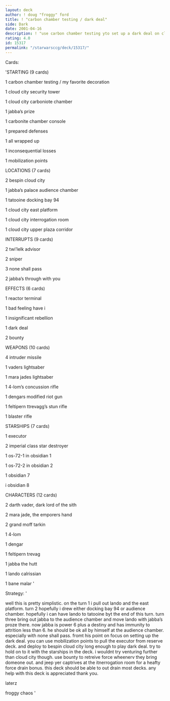 ```yaml
---
layout: deck
author: ! doug "froggy" ford
title: ! "carbon chamber testing / dark deal"
side: Dark
date: 2001-04-16
description: ! "use carbon chamber testing yto set up a dark deal on cloud city"
rating: 4.0
id: 15317
permalink: "/starwarsccg/deck/15317/"
---
```

Cards: 

'STARTING (9 cards)

1 carbon chamber testing / my favorite decoration

1 cloud city security tower

1 cloud city carboniote chamber

1 jabba’s prize

1 carbonite chamber console

1 prepared defenses

1 all wrapped up

1 inconsequential losses

1 mobilization points


LOCATIONS (7 cards)

2 bespin cloud city

1 jabba’s palace audience chamber

1 tatooine docking bay 94

1 cloud city east platform

1 cloud city interrogation room

1 cloud city upper plaza corridor


INTERRUPTS (9 cards)

2 twi’lelk advisor

2 sniper

3 none shall pass

2 jabba’s through with you


EFFECTS (6 cards)

1 reactor terminal

1 bad feeling have i

1 insignificant rebellion

1 dark deal

2 bounty


WEAPONS (10 cards)

4 intruder missile

1 vaders lightsaber

1 mara jades lightsaber

1 4-lom’s concussion rifle

1 dengars modified riot gun

1 feltipern ttrevagg’s stun rifle

1 blaster rifle


STARSHIPS (7 cards)

1 executor

2 imperial class star destroyer

1 os-72-1 in obsidian 1

1 os-72-2 in obsidian 2

1 obsidian 7

i obsidian 8


CHARACTERS (12 cards)

2 darth vader, dark lord of the sith

2 mara jade, the emporers hand

2 grand moff tarkin

1 4-lom

1 dengar

1 feltipern trevag

1 jabba the hutt

1 lando calrissian

1 bane malar '

Strategy: '

well this is pretty simplistic. on the turn 1 i pull out lando and the east platform. turn 2 hopefully i drew either docking bay 94 or audience chamber. hopefully i can have lando to tatooine byt the end of this turn. turn three bring out jabba to the audience chamber and move lando with jabba’s proze there. now jabba is power 6 plus a destiny and has immunity to attrition less than 6. he should be ok all by himself at the audience chamber. especially with none shall pass. fromt his point on focus on setting up the dark deal. you can use mobilization points to pull the executor from reserve deck. and deploy to bespin cloud city long enough to play dark deal. try to hold on to it with the starships in the deck. i wouldnt try venturing further than cloud city though. use bounty to retreive force wheenerv they bring domeone out. and jeep yer captrives at the itnerrogation room for a heafty force drain bonus. this deck should be able to out drain most decks. any help with this deck is appreciated thank you.


laterz

froggy chaos '
